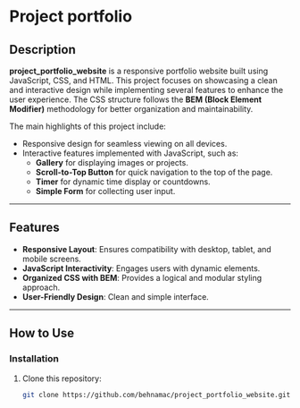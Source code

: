 # Project portfolio

## Description  
**project_portfolio_website** is a responsive portfolio website built using JavaScript, CSS, and HTML. This project focuses on showcasing a clean and interactive design while implementing several features to enhance the user experience. The CSS structure follows the **BEM (Block Element Modifier)** methodology for better organization and maintainability.  

The main highlights of this project include:  
- Responsive design for seamless viewing on all devices.  
- Interactive features implemented with JavaScript, such as:  
  - **Gallery** for displaying images or projects.  
  - **Scroll-to-Top Button** for quick navigation to the top of the page.  
  - **Timer** for dynamic time display or countdowns.  
  - **Simple Form** for collecting user input.  

---

## Features  
- **Responsive Layout**: Ensures compatibility with desktop, tablet, and mobile screens.  
- **JavaScript Interactivity**: Engages users with dynamic elements.  
- **Organized CSS with BEM**: Provides a logical and modular styling approach.  
- **User-Friendly Design**: Clean and simple interface.  

---

## How to Use  

### Installation  
1. Clone this repository:  
   ```bash  
   git clone https://github.com/behnamac/project_portfolio_website.git  
